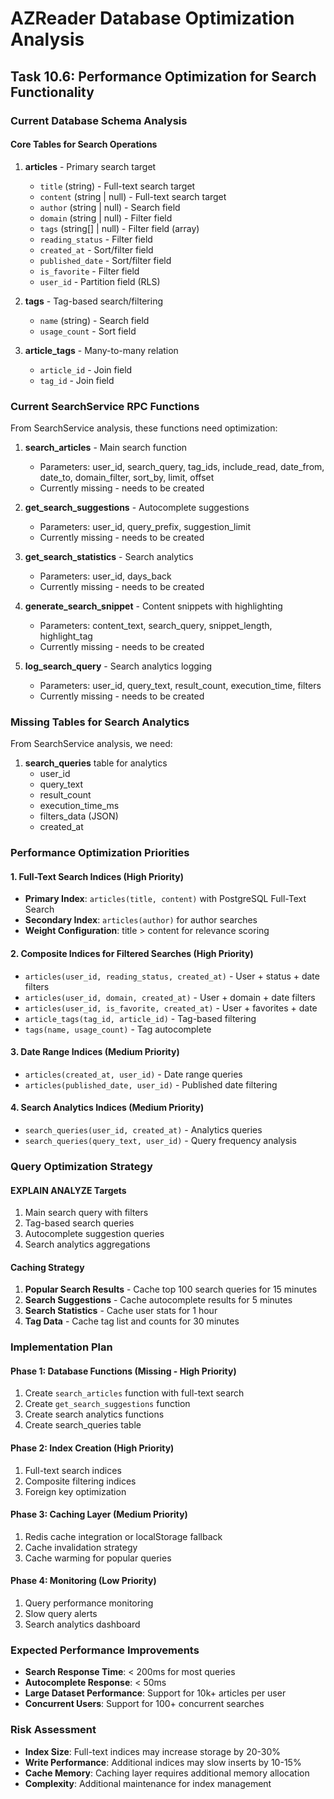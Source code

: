 # AZReader Database Optimization Analysis
## Task 10.6: Performance Optimization for Search Functionality

### Current Database Schema Analysis

#### Core Tables for Search Operations

1. **articles** - Primary search target
   - `title` (string) - Full-text search target
   - `content` (string | null) - Full-text search target
   - `author` (string | null) - Search field
   - `domain` (string | null) - Filter field
   - `tags` (string[] | null) - Filter field (array)
   - `reading_status` - Filter field
   - `created_at` - Sort/filter field
   - `published_date` - Sort/filter field
   - `is_favorite` - Filter field
   - `user_id` - Partition field (RLS)

2. **tags** - Tag-based search/filtering
   - `name` (string) - Search field
   - `usage_count` - Sort field

3. **article_tags** - Many-to-many relation
   - `article_id` - Join field
   - `tag_id` - Join field

### Current SearchService RPC Functions

From SearchService analysis, these functions need optimization:

1. **search_articles** - Main search function
   - Parameters: user_id, search_query, tag_ids, include_read, date_from, date_to, domain_filter, sort_by, limit, offset
   - Currently missing - needs to be created

2. **get_search_suggestions** - Autocomplete suggestions
   - Parameters: user_id, query_prefix, suggestion_limit
   - Currently missing - needs to be created

3. **get_search_statistics** - Search analytics
   - Parameters: user_id, days_back
   - Currently missing - needs to be created

4. **generate_search_snippet** - Content snippets with highlighting
   - Parameters: content_text, search_query, snippet_length, highlight_tag
   - Currently missing - needs to be created

5. **log_search_query** - Search analytics logging
   - Parameters: user_id, query_text, result_count, execution_time, filters
   - Currently missing - needs to be created

### Missing Tables for Search Analytics

From SearchService analysis, we need:

1. **search_queries** table for analytics
   - user_id
   - query_text
   - result_count
   - execution_time_ms
   - filters_data (JSON)
   - created_at

### Performance Optimization Priorities

#### 1. Full-Text Search Indices (High Priority)
- **Primary Index**: `articles(title, content)` with PostgreSQL Full-Text Search
- **Secondary Index**: `articles(author)` for author searches
- **Weight Configuration**: title > content for relevance scoring

#### 2. Composite Indices for Filtered Searches (High Priority)
- `articles(user_id, reading_status, created_at)` - User + status + date filters
- `articles(user_id, domain, created_at)` - User + domain + date filters
- `articles(user_id, is_favorite, created_at)` - User + favorites + date
- `article_tags(tag_id, article_id)` - Tag-based filtering
- `tags(name, usage_count)` - Tag autocomplete

#### 3. Date Range Indices (Medium Priority)
- `articles(created_at, user_id)` - Date range queries
- `articles(published_date, user_id)` - Published date filtering

#### 4. Search Analytics Indices (Medium Priority)
- `search_queries(user_id, created_at)` - Analytics queries
- `search_queries(query_text, user_id)` - Query frequency analysis

### Query Optimization Strategy

#### EXPLAIN ANALYZE Targets
1. Main search query with filters
2. Tag-based search queries
3. Autocomplete suggestion queries
4. Search analytics aggregations

#### Caching Strategy
1. **Popular Search Results** - Cache top 100 search queries for 15 minutes
2. **Search Suggestions** - Cache autocomplete results for 5 minutes
3. **Search Statistics** - Cache user stats for 1 hour
4. **Tag Data** - Cache tag list and counts for 30 minutes

### Implementation Plan

#### Phase 1: Database Functions (Missing - High Priority)
1. Create `search_articles` function with full-text search
2. Create `get_search_suggestions` function
3. Create search analytics functions
4. Create search_queries table

#### Phase 2: Index Creation (High Priority)
1. Full-text search indices
2. Composite filtering indices
3. Foreign key optimization

#### Phase 3: Caching Layer (Medium Priority)
1. Redis cache integration or localStorage fallback
2. Cache invalidation strategy
3. Cache warming for popular queries

#### Phase 4: Monitoring (Low Priority)
1. Query performance monitoring
2. Slow query alerts
3. Search analytics dashboard

### Expected Performance Improvements

- **Search Response Time**: < 200ms for most queries
- **Autocomplete Response**: < 50ms 
- **Large Dataset Performance**: Support for 10k+ articles per user
- **Concurrent Users**: Support for 100+ concurrent searches

### Risk Assessment

- **Index Size**: Full-text indices may increase storage by 20-30%
- **Write Performance**: Additional indices may slow inserts by 10-15%
- **Cache Memory**: Caching layer requires additional memory allocation
- **Complexity**: Additional maintenance for index management